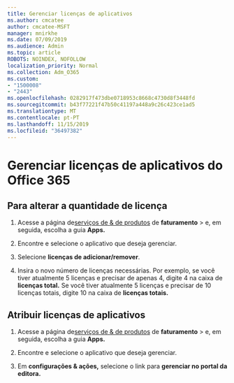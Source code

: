 ```yaml
---
title: Gerenciar licenças de aplicativos
ms.author: cmcatee
author: cmcatee-MSFT
manager: mnirkhe
ms.date: 07/09/2019
ms.audience: Admin
ms.topic: article
ROBOTS: NOINDEX, NOFOLLOW
localization_priority: Normal
ms.collection: Adm_O365
ms.custom:
- "1500008"
- "2443"
ms.openlocfilehash: 0282917f473dbe0718953c8668c4730d8f3448fd
ms.sourcegitcommit: b43f77221f47b50c41197a448a9c26c423ce1ad5
ms.translationtype: MT
ms.contentlocale: pt-PT
ms.lasthandoff: 11/15/2019
ms.locfileid: "36497382"
---
```

# <a name="manage-office-365-app-licenses"></a>Gerenciar licenças de aplicativos do Office 365

## <a name="to-change-license-quantity"></a>Para alterar a quantidade de licença

1. Acesse a página de[serviços de & de produtos](https://go.microsoft.com/fwlink/p/?linkid=842054) de **faturamento** > e, em seguida, escolha a guia **Apps.**

2. Encontre e selecione o aplicativo que deseja gerenciar.  

3. Selecione **licenças de adicionar/remover**.

4. Insira o novo número de licenças necessárias. Por exemplo, se você tiver atualmente 5 licenças e precisar de apenas 4, digite 4 na caixa de **licenças total.** Se você tiver atualmente 5 licenças e precisar de 10 licenças totais, digite 10 na caixa de **licenças totais.**

## <a name="to-assign-app-licenses"></a>Atribuir licenças de aplicativos

1. Acesse a página de[serviços de & de produtos](https://go.microsoft.com/fwlink/p/?linkid=842054) de **faturamento** > e, em seguida, escolha a guia **Apps.**

2. Encontre e selecione o aplicativo que deseja gerenciar.  

3. Em **configurações & ações,** selecione o link para **gerenciar no portal da editora.**